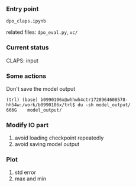 ### Entry point
`dpo_claps.ipynb`

related files:
`dpo_eval.py`, `vc/`

### Current status
CLAPS: input 

### Some actions
Don't save the model output
```
(trl) (base) b0990106x@whhwh4ctr1728964608578-hh54w:/work/b0990106x/trl$ du -sh model_output/
666G    model_output/
```
### Modify IO part
1. avoid loading checkpoint repeatedly
2. avoid saving model output

### Plot
1. std error
2. max and min